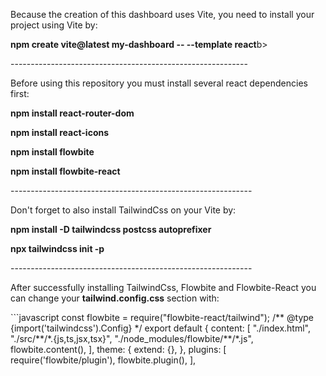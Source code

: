 <div>
  <p>Because the creation of this dashboard uses Vite, you need to install your project using Vite by:</p>
  <p><b>npm create vite@latest my-dashboard -- --template react</b>b></p>
</div>
-----------------------------------------------------------
</br>
<div>
  <p>Before using this repository you must install several react dependencies first:</p>
  <p><b>npm install react-router-dom</b></p>
  <p><b>npm install react-icons</b></p>
  <p><b>npm install flowbite</b></p>
  <p><b>npm install flowbite-react</b></p>
</div>
------------------------------------------------------------
</br>
<div>
  <p>Don't forget to also install TailwindCss on your Vite by:</p>
  <p><b>npm install -D tailwindcss postcss autoprefixer</b></p>
  <p><b>npx tailwindcss init -p</b></p>
</div>
------------------------------------------------------------
</br>
<div>
  <p>After successfully installing TailwindCss, Flowbite and Flowbite-React you can change your <b>tailwind.config.css</b> section with:</p>
  ```javascript
const flowbite = require("flowbite-react/tailwind");
/** @type {import('tailwindcss').Config} */
export default {
  content: [
    "./index.html",
    "./src/**/*.{js,ts,jsx,tsx}",
    "./node_modules/flowbite/**/*.js",
    flowbite.content(),
  ],
  theme: {
    extend: {},
  },
  plugins: [
    require('flowbite/plugin'),
    flowbite.plugin(),
  ],
</div>
